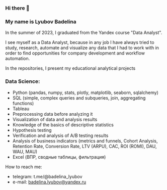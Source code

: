 ### Hi there 👋

### My name is Lyubov Badelina

In the summer of 2023, I graduated from the Yandex course "Data Analyst". 

I see myself as a Data Analyst, because in any job I have always tried to study, research, automate and visualize any data that I had to work with in order to find opportunities for company development and workflow automation.

In the repositories, I present my educational analytical projects

### Data Science:
- Python (pandas, numpy, stats, plotly, matplotlib, seaborn, sqlalchemy)
- SQL (simple, complex queries and subqueries, join, aggregating functions)
- Tableau
- Preprocessing data before analyzing it
- Visualization of data and analysis results
- Knowledge of the basics of descriptive statistics
- Hypothesis testing
- Verification and analysis of A/B testing results
- Analysis of business indicators (metrics and funnels, Cohort Analysis, Retention Rate, Conversion Rate, LTV (ARPU), CAC, ROI (ROMI), DAU, WAU, MAU)
- Excel (ВПР, сводные таблицы, фильтрация)


How to reach me:
- telegram: t.me/@badelina_lyubov
- e-mail: badelina.lyubov@yandex.ru

<!--
**BadelinaLyubov/BadelinaLyubov** is a ✨ _special_ ✨ repository because its `README.md` (this file) appears on your GitHub profile.


- 📫 How to reach me: t.me/@badelina_lyubov
                       badelina.lyubov@yandex.ru

- 😄 Pronouns: ...
- ⚡ Fun fact: ...
-->
